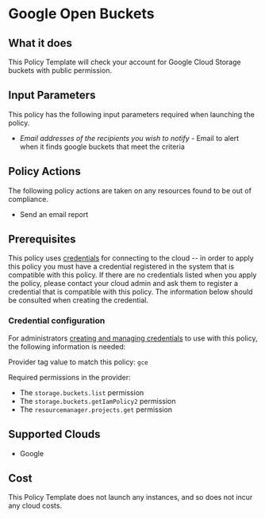 # Google Open Buckets

## What it does

This Policy Template will check your account for Google Cloud Storage buckets with public permission.

## Input Parameters

This policy has the following input parameters required when launching the policy.

- *Email addresses of the recipients you wish to notify* - Email to alert when it finds google buckets that meet the criteria

## Policy Actions

The following policy actions are taken on any resources found to be out of compliance.

- Send an email report

## Prerequisites

This policy uses [credentials](https://docs.rightscale.com/policies/users/guides/credential_management.html) for connecting to the cloud -- in order to apply this policy you must have a credential registered in the system that is compatible with this policy. If there are no credentials listed when you apply the policy, please contact your cloud admin and ask them to register a credential that is compatible with this policy. The information below should be consulted when creating the credential.

### Credential configuration

For administrators [creating and managing credentials](https://docs.rightscale.com/policies/users/guides/credential_management.html) to use with this policy, the following information is needed:

Provider tag value to match this policy: `gce`

Required permissions in the provider:

- The `storage.buckets.list` permission
- The `storage.buckets.getIamPolicy2` permission
- The `resourcemanager.projects.get` permission

## Supported Clouds

- Google

## Cost

This Policy Template does not launch any instances, and so does not incur any cloud costs.
